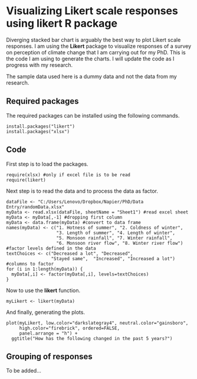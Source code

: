 Visualizing Likert scale responses using __likert__ R package
========================================================

Diverging stacked bar chart is arguably the best way to plot Likert scale responses. I am using the **Likert** package to visualize responses of a survey on perception of climate change that I am carrying out for my PhD. This is the code I am using to generate the charts. I will update the code as I progress with my research.

The sample data used here is a dummy data and not the data from my research.

Required packages
-----------------
The required packages can be installed using the following commands.
```{r eval=FALSE}
install.packages("likert")
install.packages("xlsx")
```

Code
-----------

First step is to load the packages.
```{r}
require(xlsx) #only if excel file is to be read
require(likert)
```


Next step is to read the data and to process the data as factor.
```{r}
dataFile <- "C:/Users/Lenovo/Dropbox/Napier/PhD/Data Entry/randomData.xlsx"
myData <- read.xlsx(dataFile, sheetName = "Sheet1") #read excel sheet
myData <- myData[,-1] #dropping first column
myData <- data.frame(myData) #convert to data frame
names(myData) <- c("1. Hotness of summer", "2. Coldness of winter",
                   "3. Length of summer", "4. Length of winter",
                   "5. Monsoon rainfall", "7. Winter rainfall",
                   "6. Monsoon river flow", "8. Winter river flow")
#factor levels defined in the data
textChoices <- c("Decreased a lot", "Decreased",
                 "Stayed same",  "Increased", "Increased a lot")
#columns to factor
for (i in 1:length(myData)) {
  myData[,i] <- factor(myData[,i], levels=textChoices)
}
```

Now to use the **likert** function.
```{r}
myLikert <- likert(myData)
```
And finally, generating the plots.
```{r fig.width=8, fig.height=5}
plot(myLikert, low.color="darkslategray4", neutral.color="gainsboro",
     high.color="firebrick", ordered=FALSE,
     panel.arrange = "h") +
  ggtitle("How has the following changed in the past 5 years?")
```

Grouping of responses
---------------

To be added...
